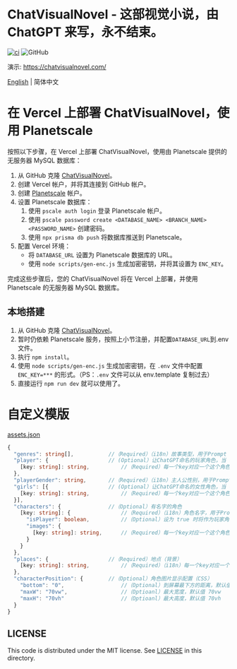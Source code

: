# ChatVisualNovel - 这部视觉小说，由 ChatGPT 来写，永不结束。

[![ci](https://github.com/prompt-engineering/chat-visual-novel/actions/workflows/ci.yml/badge.svg)](https://github.com/prompt-engineering/chat-visual-novel/actions/workflows/ci.yml)
![GitHub](https://img.shields.io/github/license/prompt-engineering/chat-visual-novel)

演示: https://chatvisualnovel.com/

[English](./README.md) | 简体中文

# 在 Vercel 上部署 ChatVisualNovel，使用 Planetscale

按照以下步骤，在 Vercel 上部署 ChatVisualNovel，使用由 Planetscale 提供的无服务器 MySQL 数据库：

1.  从 GitHub 克隆 [ChatVisualNovel](https://github.com/prompt-engineering/chat-visual-novel)。
2.  创建 Vercel 帐户，并将其连接到 GitHub 帐户。
3.  创建 [Planetscale](https://app.planetscale.com) 帐户。
4.  设置 Planetscale 数据库：
    1.  使用 `pscale auth login` 登录 Planetscale 帐户。
    2.  使用 `pscale password create <DATABASE_NAME> <BRANCH_NAME> <PASSWORD_NAME>` 创建密码。
    3.  使用 `npx prisma db push` 将数据库推送到 Planetscale。
5.  配置 Vercel 环境：
    - 将 `DATABASE_URL` 设置为 Planetscale 数据库的 URL。
    - 使用 `node scripts/gen-enc.js` 生成加密密钥，并将其设置为 `ENC_KEY`。

完成这些步骤后，您的 ChatVisualNovel 将在 Vercel 上部署，并使用 Planetscale 的无服务器 MySQL 数据库。

## 本地搭建

1. 从 GitHub 克隆 [ChatVisualNovel](https://github.com/prompt-engineering/chat-visual-novel)。
2. 暂时仍依赖 Planetscale 服务，按照上小节注册，并配置`DATABASE_URL`到.env 文件。
3. 执行 `npm install`。
4. 使用 `node scripts/gen-enc.js` 生成加密密钥，在 `.env` 文件中配置 `ENC_KEY=***` 的形式。（PS：`.env` 文件可以从 env.template 复制过去）
5. 直接运行 `npm run dev` 就可以使用了。

# 自定义模版

[assets.json](src/assets/assets.json)
```typescript
{
  "genres": string[],           //（Required）（i18n）故事类型，用于Prompt
  "player": {                   // (Optional）让ChatGPT命名的玩家角色，当 characters 中不存在 isPlayer: true 的角色时使用。
    [key: string]: string,          //（Required）每一个key对应一个这个角色的表情，可以是任意数量但必须存在一个 neutral，角色列表中第一位角色的所有可能表情将被使用在 Prompt 中作为可挑选的 mood。value 是这个表情对应的图片地址。
  },
  "playerGender": string,       //（Required）（i18n）主人公性别，用于Prompt
  "girls": [{                   // (Optional）让ChatGPT命名的女性角色，当 characters 中不存在 isPlayer: false 的角色时使用。
    [key: string]: string,          //（Required）每一个key对应一个这个角色的表情，可以是任意数量但必须存在一个 neutral，角色列表中第一位角色的所有可能表情将被使用在 Prompt 中作为可挑选的 mood。value 是这个表情对应的图片地址。
  }],
  "characters": {               //（Optional）有名字的角色
    [key: string]: {                //（Required）（i18n）角色名字，用于Prompt
      "isPlayer": boolean,          //（Optional）设为 true 时将作为玩家角色，请只设置一个玩家角色。
      "images": {
        [key: string]: string,      //（Required）每一个key对应一个这个角色的表情，可以是任意数量但必须存在一个 neutral，角色列表中第一位角色的所有可能表情将被使用在 Prompt 中作为可挑选的 mood。value 是这个表情对应的图片地址。
      }
    }
  },
  "places": {                   //（Required）地点（背景）
    [key: string]: string,          //（Required）（i18n）每一个key对应一个地点，可以是任意数量但必须至少存在一个，所有可能的地点将被使用在 Prompt 中作为可挑选的 location。value 是这个地点对应的图片地址。
  },
  "characterPosition": {        //（Optional）角色图片显示配置（CSS）
    "bottom": "0",                  //（Optional）到屏幕最下方的距离，默认值 100% (文字对话框高度）
    "maxW": "70vw",                 //（Optioanl）最大宽度，默认值 70vw
    "maxH": "70vh"                  //（Optioanl）最大高度，默认值 70vh
  }
}
```

## LICENSE

This code is distributed under the MIT license. See [LICENSE](./LICENSE) in this directory.
